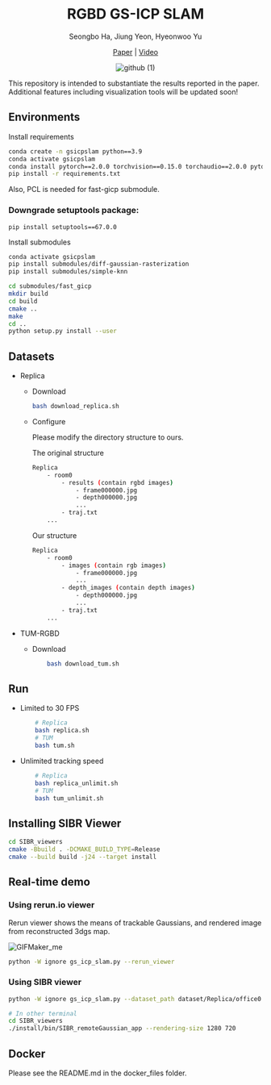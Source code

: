 <div align=center>

# RGBD GS-ICP SLAM

Seongbo Ha, Jiung Yeon, Hyeonwoo Yu

[Paper](https://arxiv.org/abs/2403.12550) | [Video](https://www.youtube.com/watch?v=e-bHh_uMMxE&t)

![github (1)](https://github.com/Lab-of-AI-and-Robotics/GS_ICP_SLAM/assets/34827206/5722e8f4-165d-4093-8064-a7ed5d9ea008)

</div>

This repository is intended to substantiate the results reported in the paper. Additional features including visualization tools will be updated soon!

## Environments
Install requirements
```bash
conda create -n gsicpslam python==3.9
conda activate gsicpslam
conda install pytorch==2.0.0 torchvision==0.15.0 torchaudio==2.0.0 pytorch-cuda=11.8 -c pytorch -c nvidia
pip install -r requirements.txt
```
Also, PCL is needed for fast-gicp submodule.

### Downgrade setuptools package:
```
pip install setuptools==67.0.0
```

Install submodules

```bash
conda activate gsicpslam
pip install submodules/diff-gaussian-rasterization
pip install submodules/simple-knn

cd submodules/fast_gicp
mkdir build
cd build
cmake ..
make
cd ..
python setup.py install --user
```


## Datasets

- Replica
  - Download
    ```bash
    bash download_replica.sh
    ```
  - Configure
  
    Please modify the directory structure to ours.

    The original structure
    ```bash
    Replica
        - room0
            - results (contain rgbd images)
                - frame000000.jpg
                - depth000000.jpg
                ...
            - traj.txt
        ...
    ```
    Our structure
    ```bash
    Replica
        - room0
            - images (contain rgb images)
                - frame000000.jpg
                ...
            - depth_images (contain depth images)
                - depth000000.jpg
                ...
            - traj.txt
        ...
    ```    

- TUM-RGBD
  - Download
    ```bash
        bash download_tum.sh
    ```

## Run
- Limited to 30 FPS
    ```bash
        # Replica
        bash replica.sh
        # TUM
        bash tum.sh
    ```

- Unlimited tracking speed
    ```bash
        # Replica
        bash replica_unlimit.sh
        # TUM
        bash tum_unlimit.sh
    ```

## Installing SIBR Viewer
```bash
cd SIBR_viewers
cmake -Bbuild . -DCMAKE_BUILD_TYPE=Release
cmake --build build -j24 --target install
```

## Real-time demo
### Using rerun.io viewer

Rerun viewer shows the means of trackable Gaussians, and rendered image from reconstructed 3dgs map.

![GIFMaker_me](https://github.com/Lab-of-AI-and-Robotics/GS_ICP_SLAM/assets/34827206/b4715071-2e4a-4d17-b7a2-612bbd32dbd0)

```bash
python -W ignore gs_icp_slam.py --rerun_viewer
```


### Using SIBR viewer
```bash
python -W ignore gs_icp_slam.py --dataset_path dataset/Replica/office0 --verbose

# In other terminal
cd SIBR_viewers
./install/bin/SIBR_remoteGaussian_app --rendering-size 1280 720
```

## Docker
Please see the README.md in the docker_files folder.
